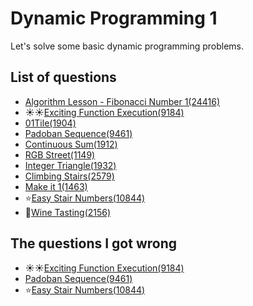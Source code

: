 Dynamic Programming 1
==========================

Let's solve some basic dynamic programming problems.

List of questions
-----------------

- [Algorithm Lesson - Fibonacci Number 1(24416)](https://github.com/yoru4890/coding_test/blob/main/baekjoon/dynamic_programming_1/24416.md)
- ☀️☀️[Exciting Function Execution(9184)](https://github.com/yoru4890/coding_test/blob/main/baekjoon/dynamic_programming_1/9184.md)
- [01Tile(1904)](https://github.com/yoru4890/coding_test/blob/main/baekjoon/dynamic_programming_1/1904.md)
- [Padoban Sequence(9461)](https://github.com/yoru4890/coding_test/blob/main/baekjoon/dynamic_programming_1/9461.md)
- [Continuous Sum(1912)](https://github.com/yoru4890/coding_test/blob/main/baekjoon/dynamic_programming_1/1912.md)
- [RGB Street(1149)](https://github.com/yoru4890/coding_test/blob/main/baekjoon/dynamic_programming_1/1149.md)
- [Integer Triangle(1932)](https://github.com/yoru4890/coding_test/blob/main/baekjoon/dynamic_programming_1/1932.md)
- [Climbing Stairs(2579)](https://github.com/yoru4890/coding_test/blob/main/baekjoon/dynamic_programming_1/2579.md)
- [Make it 1(1463)](https://github.com/yoru4890/coding_test/blob/main/baekjoon/dynamic_programming_1/1463.md)
- ⭐[Easy Stair Numbers(10844)](https://github.com/yoru4890/coding_test/blob/main/baekjoon/dynamic_programming_1/10844.md)
- 🌟[Wine Tasting(2156)](https://github.com/yoru4890/coding_test/blob/main/baekjoon/dynamic_programming_1/2156.md)


The questions I got wrong
---------------------

- ☀️☀️[Exciting Function Execution(9184)](https://github.com/yoru4890/coding_test/blob/main/baekjoon/dynamic_programming_1/9184.md)
- [Padoban Sequence(9461)](https://github.com/yoru4890/coding_test/blob/main/baekjoon/dynamic_programming_1/9461.md)
- ⭐[Easy Stair Numbers(10844)](https://github.com/yoru4890/coding_test/blob/main/baekjoon/dynamic_programming_1/10844.md)
